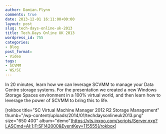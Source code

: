 ```yaml
---
author: Damian.Flynn
comments: true
date: 2013-12-01 16:11:00+00:00
layout: post
slug: tech-days-online-uk-2013
title: Tech.Days Online UK 2013
wordpress_id: 755
categories:
- Blog
post_format:
- Video
tags:
- SCVMM
- WS/SC
---
```


In 20 minutes, learn how we can leverage SCVMM to manage your Data Centre storage systems. For the presentation we created a new Windows Storage Spaces environment in a 100% virtual world, and then learn how to leverage the power of SCVMM to bring this to life.

[rokbox title="SC Virtual Machine Manager 2012 R2 Storage Management" thumb="/wp-content/uploads/2014/01/techdaysonlineuk2013.png" size="650 400" album="demo"]https://vts.inxpo.com/scripts/Server.nxp?LASCmd=AI:1;F:SF!42000&EventKey=115555[/rokbox]
